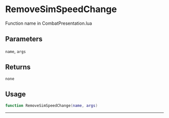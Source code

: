 # RemoveSimSpeedChange
Function name in CombatPresentation.lua
## Parameters
`name`, `args`
## Returns
`none`
## Usage
```lua
function RemoveSimSpeedChange(name, args)
```
---

